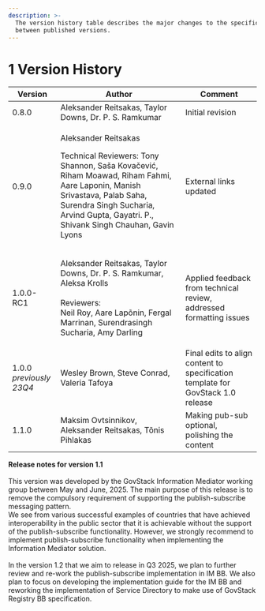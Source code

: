 ```yaml
---
description: >-
  The version history table describes the major changes to the specifications
  between published versions.
---
```


# 1 Version History

| Version                                  | Author                                                                                                                                                                                                                                              | Comment                                                                         |
| ---------------------------------------- | --------------------------------------------------------------------------------------------------------------------------------------------------------------------------------------------------------------------------------------------------- | ------------------------------------------------------------------------------- |
| 0.8.0                                    | Aleksander Reitsakas, Taylor Downs, Dr. P. S. Ramkumar                                                                                                                                                                                              | Initial revision                                                                |
| 0.9.0                                    | <p>Aleksander Reitsakas</p><p>Technical Reviewers: Tony Shannon, Saša Kovačević, Riham Moawad, Riham Fahmi, Aare Laponin, Manish Srivastava, Palab Saha, Surendra Singh Sucharia, Arvind Gupta, Gayatri. P., Shivank Singh Chauhan, Gavin Lyons</p> | External links updated                                                          |
| 1.0.0-RC1                                | <p>Aleksander Reitsakas, Taylor Downs, Dr. P. S. Ramkumar, Aleksa Krolls<br><br>Reviewers:<br>Neil Roy, Aare Lapõnin, Fergal Marrinan, Surendrasingh Sucharia, Amy Darling</p>                                                                      | Applied feedback from technical review, addressed formatting issues             |
| <p>1.0.0<br><em>previously 23Q4</em></p> | Wesley Brown, Steve Conrad, Valeria Tafoya                                                                                                                                                                                                          | Final edits to align content to specification template for GovStack 1.0 release |
| 1.1.0                                    | Maksim Ovtsinnikov, Aleksander Reitsakas, Tõnis Pihlakas                                                                                                                                                                                            | Making pub-sub optional, polishing the content                                  |

**Release notes for version 1.1**\
\
This version was developed by the GovStack Information Mediator working group between May and June, 2025. The main purpose of this release is to remove the compulsory requirement of supporting the publish-subscribe messaging pattern. \
We see from various successful examples of countries that have achieved interoperability in the public sector that it is achievable without the support of the publish-subscribe functionality. However, we strongly recommend to implement publish-subscribe functionality when implementing the Information Mediator solution. \
\
In the version 1.2 that we aim to release in Q3 2025, we plan to further review and re-work the publish-subscribe implementation in IM BB. We also plan to focus on developing the implementation guide for the IM BB and reworking the implementation of Service Directory to make use of GovStack Registry BB specification.&#x20;

